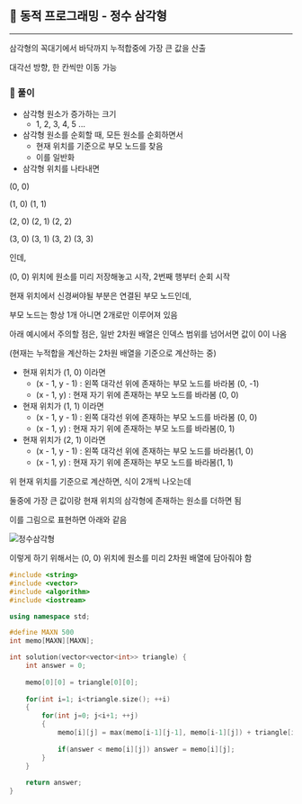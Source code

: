 ## :round_pushpin: 동적 프로그래밍 - 정수 삼각형

***

삼각형의 꼭대기에서 바닥까지 누적합중에 가장 큰 값을 산출

대각선 방향, 한 칸씩만 이동 가능



### :pushpin: 풀이

- 삼각형 원소가 증가하는 크기
  - 1, 2, 3, 4, 5 ...
- 삼각형 원소를 순회할 때, 모든 원소를 순회하면서
  - 현재 위치를 기준으로 부모 노드를 찾음
  - 이를 일반화
- 삼각형 위치를 나타내면

(0, 0)

(1, 0)	(1, 1)

(2, 0)	(2, 1)	(2, 2)

(3, 0)	(3, 1)	(3, 2)	(3, 3)

인데, 

(0, 0) 위치에 원소를 미리 저장해놓고 시작, 2번째 행부터 순회 시작

현재 위치에서 신경써야될 부분은 연결된 부모 노드인데,

부모 노드는 항상 1개 아니면 2개로만 이루어져 있음

아래 예시에서 주의할 점은, 일반 2차원 배열은 인덱스 범위를 넘어서면 값이 0이 나옴

(현재는 누적합을 계산하는 2차원 배열을 기준으로 계산하는 중) 

- 현재 위치가 (1, 0) 이라면
  - (x - 1, y - 1) : 왼쪽 대각선 위에 존재하는 부모 노드를 바라봄 (0, -1)
  - (x - 1, y) : 현재 자기 위에 존재하는 부모 노드를 바라봄 (0, 0)
- 현재 위치가 (1, 1) 이라면
  - (x - 1, y - 1) : 왼쪽 대각선 위에 존재하는 부모 노드를 바라봄 (0, 0)
  - (x - 1, y) : 현재 자기 위에 존재하는 부모 노드를 바라봄(0, 1)
- 현재 위치가 (2, 1) 이라면
  - (x - 1, y - 1)  : 왼쪽 대각선 위에 존재하는 부모 노드를 바라봄(1, 0)
  - (x - 1, y) : 현재 자기 위에 존재하는 부모 노드를 바라봄(1, 1)

위 현재 위치를 기준으로 계산하면, 식이 2개씩 나오는데

둘중에 가장 큰 값이랑 현재 위치의 삼각형에 존재하는 원소를 더하면 됨

이를 그림으로 표현하면 아래와 같음

![정수삼각형](https://github.com/Lee-HyeongSeok/Programmers/assets/55940552/2b5787e1-e0ba-4edc-9784-b4057ab88b19)

이렇게 하기 위해서는 (0, 0) 위치에 원소를 미리 2차원 배열에 담아줘야 함



```c++
#include <string>
#include <vector>
#include <algorithm>
#include <iostream>

using namespace std;

#define MAXN 500
int memo[MAXN][MAXN];

int solution(vector<vector<int>> triangle) {
    int answer = 0;
    
    memo[0][0] = triangle[0][0];
    
    for(int i=1; i<triangle.size(); ++i)
    {
        for(int j=0; j<i+1; ++j)
        {
            memo[i][j] = max(memo[i-1][j-1], memo[i-1][j]) + triangle[i][j];
            
            if(answer < memo[i][j]) answer = memo[i][j];
        }
    }
    
    return answer;
}
```

